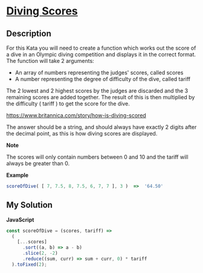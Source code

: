 # [Diving Scores](https://www.codewars.com/kata/5c97be7d856e611dbb78805f)

## Description

For this Kata you will need to create a function which works out the score of a dive in an Olympic diving competition and displays it in the correct format. The function will take 2 arguments:

- An array of numbers representing the judges' scores, called scores
- A number representing the degree of difficulty of the dive, called tariff

The 2 lowest and 2 highest scores by the judges are discarded and the 3 remaining scores are added together. The result of this is then multiplied by the difficulty ( tariff ) to get the score for the dive.

https://www.britannica.com/story/how-is-diving-scored

The answer should be a string, and should always have exactly 2 digits after the decimal point, as this is how diving scores are displayed.

**Note**

The scores will only contain numbers between 0 and 10 and the tariff will always be greater than 0.

**Example**

```js
scoreOfDive( [ 7, 7.5, 8, 7.5, 6, 7, 7 ], 3 )  =>  '64.50'
```

## My Solution

**JavaScript**

```js
const scoreOfDive = (scores, tariff) =>
  (
    [...scores]
      .sort((a, b) => a - b)
      .slice(2, -2)
      .reduce((sum, curr) => sum + curr, 0) * tariff
  ).toFixed(2);
```
